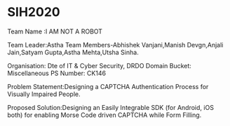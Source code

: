 # SIH2020

Team Name :I AM NOT A ROBOT

Team Leader:Astha
Team Members-Abhishek Vanjani,Manish Devgn,Anjali Jain,Satyam Gupta,Astha Mehta,Utsha Sinha.

Organisation: Dte of IT & Cyber Security, DRDO
Domain Bucket: Miscellaneous
PS Number: CK146

Problem Statement:Designing a CAPTCHA Authentication Process for Visually Impaired People.

Proposed Solution:Designing an Easily Integrable SDK (for Android, iOS both) for enabling Morse Code driven CAPTCHA while Form Filling.



